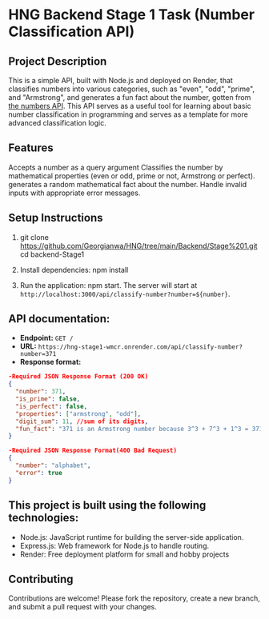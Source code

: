 # HNG Backend Stage 1 Task (Number Classification API)


## Project Description

This is a simple API, built with Node.js and deployed on Render, that classifies numbers into various categories, such as "even", "odd", "prime", and "Armstrong", and generates a fun fact about the number, gotten from [the numbers API](http://numbersapi.com). This API serves as a useful tool for learning about basic number classification in programming and serves as a template for more advanced classification logic.

## Features
Accepts a number as a query argument
Classifies the number by mathematical properties (even or odd, prime or not, Armstrong or perfect).
generates a random mathematical fact  about the number.
Handle invalid inputs with appropriate error messages.

## Setup Instructions 
1. git clone https://github.com/Georgianwa/HNG/tree/main/Backend/Stage%201.git cd backend-Stage1

2. Install dependencies: npm install

3. Run the application: npm start. The server will start at `http://localhost:3000/api/classify-number?number=${number}`.

## API documentation:
- **Endpoint:** `GET /`
- **URL:** `https://hng-stage1-wmcr.onrender.com/api/classify-number?number=371`
- **Response format:** 

``` json
-Required JSON Response Format (200 OK)
{
  "number": 371,
  "is_prime": false,
  "is_perfect": false,
  "properties": ["armstrong", "odd"],
  "digit_sum": 11, //sum of its digits,
  "fun_fact": "371 is an Armstrong number because 3^3 + 7^3 + 1^3 = 371" //gotten from the numbers API
}

-Required JSON Response Format(400 Bad Request)
{
  "number": "alphabet",
  "error": true
}
```

## This project is built using the following technologies:

- Node.js: JavaScript runtime for building the server-side application.
- Express.js: Web framework for Node.js to handle routing.
- Render: Free deployment platform for small and hobby projects

## Contributing
Contributions are welcome! Please fork the repository, create a new branch, and submit a pull request with your changes.
